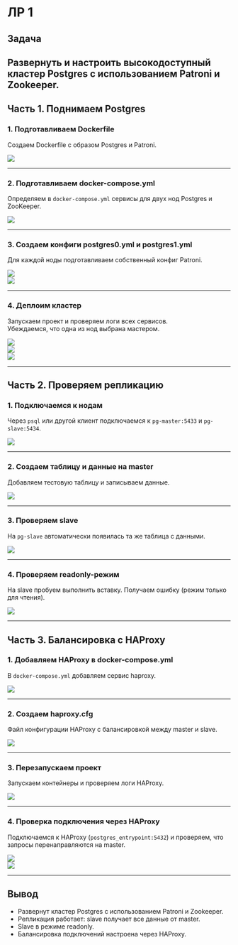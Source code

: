 ﻿# ЛР 1

## Задача
Развернуть и настроить высокодоступный кластер Postgres с использованием Patroni и Zookeeper.  
---

## Часть 1. Поднимаем Postgres

### 1. Подготавливаем Dockerfile
Создаем Dockerfile с образом Postgres и Patroni.  

![](./assets/001.png)

---

### 2. Подготавливаем docker-compose.yml
Определяем в `docker-compose.yml` сервисы для двух нод Postgres и ZooKeeper.  

![](./assets/002.png)

---

### 3. Создаем конфиги postgres0.yml и postgres1.yml
Для каждой ноды подготавливаем собственный конфиг Patroni.  

![](./assets/003.png)  
![](./assets/004.png)

---

### 4. Деплоим кластер
Запускаем проект и проверяем логи всех сервисов.  
Убеждаемся, что одна из нод выбрана мастером.  

![](./assets/005.png)  
![](./assets/006.png)  
![](./assets/007.png)

---

## Часть 2. Проверяем репликацию

### 1. Подключаемся к нодам
Через `psql` или другой клиент подключаемся к `pg-master:5433` и `pg-slave:5434`.  

![](./assets/008.png)

---

### 2. Создаем таблицу и данные на master
Добавляем тестовую таблицу и записываем данные.  

![](./assets/009.png)

---

### 3. Проверяем slave
На `pg-slave` автоматически появилась та же таблица с данными.  

![](./assets/010.png)

---

### 4. Проверяем readonly-режим
На slave пробуем выполнить вставку. Получаем ошибку (режим только для чтения).  

![](./assets/011.png)

---

## Часть 3. Балансировка с HAProxy

### 1. Добавляем HAProxy в docker-compose.yml
В `docker-compose.yml` добавляем сервис haproxy.  

![](./assets/012.png)

---

### 2. Создаем haproxy.cfg
Файл конфигурации HAProxy с балансировкой между master и slave.  

![](./assets/013.png)

---

### 3. Перезапускаем проект
Запускаем контейнеры и проверяем логи HAProxy.  

![](./assets/014.png)

---

### 4. Проверка подключения через HAProxy
Подключаемся к HAProxy (`postgres_entrypoint:5432`) и проверяем, что запросы перенаправляются на master.  

![](./assets/015.png)  
![](./assets/016.png)

---

## Вывод
- Развернут кластер Postgres с использованием Patroni и Zookeeper.  
- Репликация работает: slave получает все данные от master.  
- Slave в режиме readonly.  
- Балансировка подключений настроена через HAProxy.  